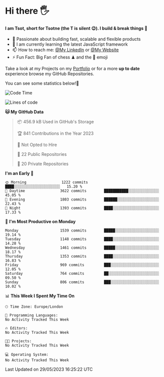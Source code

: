 # Hi there :raised_hand_with_fingers_splayed:
#### I am Tsot, short for Tsotne (the T is silent :wink:). I build & break things :space_invader:
- :telescope: Passionate about building fast, scalable and flexible products
- :seedling: I am currently learning the latest JavaScript framework 
- :mailbox: How to reach me: [@My LinkedIn](https://www.linkedin.com/in/tsotne-gvadzabia/) or [@My Website](https://tsotne.co.uk/contact)
- :zap: Fun Fact: Big Fan of chess ♟ and the 👾 emoji

Take a look at my Projects on my [Portfolio](https://tsotne.co.uk/) or for a more **up to date** experience browse my GitHub Repositories.

You can see some statistics below!:space_invader:
<!--START_SECTION:waka-->
![Code Time](http://img.shields.io/badge/Code%20Time-761%20hrs%202%20mins-blue)

![Lines of code](https://img.shields.io/badge/From%20Hello%20World%20I%27ve%20Written-4.7%20million%20lines%20of%20code-blue)

**🐱 My GitHub Data** 

> 📦 456.9 kB Used in GitHub's Storage 
 > 
> 🏆 841 Contributions in the Year 2023
 > 
> 🚫 Not Opted to Hire
 > 
> 📜 22 Public Repositories 
 > 
> 🔑 20 Private Repositories 
 > 
**I'm an Early 🐤** 

```text
🌞 Morning                1222 commits        ████░░░░░░░░░░░░░░░░░░░░░   15.20 % 
🌆 Daytime                3622 commits        ███████████░░░░░░░░░░░░░░   45.05 % 
🌃 Evening                1803 commits        ██████░░░░░░░░░░░░░░░░░░░   22.43 % 
🌙 Night                  1393 commits        ████░░░░░░░░░░░░░░░░░░░░░   17.33 % 
```
📅 **I'm Most Productive on Monday** 

```text
Monday                   1539 commits        █████░░░░░░░░░░░░░░░░░░░░   19.14 % 
Tuesday                  1148 commits        ████░░░░░░░░░░░░░░░░░░░░░   14.28 % 
Wednesday                1461 commits        █████░░░░░░░░░░░░░░░░░░░░   18.17 % 
Thursday                 1353 commits        ████░░░░░░░░░░░░░░░░░░░░░   16.83 % 
Friday                   969 commits         ███░░░░░░░░░░░░░░░░░░░░░░   12.05 % 
Saturday                 764 commits         ██░░░░░░░░░░░░░░░░░░░░░░░   09.50 % 
Sunday                   806 commits         ███░░░░░░░░░░░░░░░░░░░░░░   10.02 % 
```


📊 **This Week I Spent My Time On** 

```text
🕑︎ Time Zone: Europe/London

💬 Programming Languages: 
No Activity Tracked This Week

🔥 Editors: 
No Activity Tracked This Week

🐱‍💻 Projects: 
No Activity Tracked This Week

💻 Operating System: 
No Activity Tracked This Week
```


 Last Updated on 29/05/2023 16:25:22 UTC
<!--END_SECTION:waka-->
